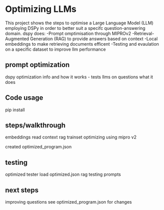 # Optimizing LLMs
This project shows the steps to optimise a Large Language Model (LLM) employing DSPy in order to better suit a specifc question-answering domain.
dspy does:
-Prompt omptimisation through MIPROv2
-Retrieval-Augmented Generation (RAG) to provide answers based on context
-Local embeddings to make retrieving documents efficent
-Testing and evaulation on a specific dataset 
to improve llm performance

## prompt optimization
dspy optimization info
and how it works - tests llms on questions
what it does 

## Code usage
pip install


## steps/walkthrough
embeddings
read context
rag
trainset
optimizing using mipro v2

created optimized_program.json

## testing
optimized tester
load optimized.json
rag
testing prompts

## next steps
improving questions
see optimized_program.json for changes
